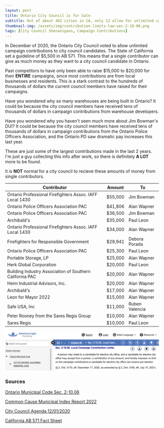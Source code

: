 ```yaml
---
layout: post
title: Ontario City Council is for Sale 
subtitle: Out of about 482 cities in CA, only 12 allow for unlimited campaign contributions, and Ontario is one of them.
thumbnail-img: /assets/img/contribution-limits-law-sec-2-10-06.png
tags: [City Council Shenanigans, Campaign Contributions]
---
```


In December of 2020, the Ontario City Council voted to allow unlimited campaign contributions to city council candidates. The State of California set a guideline of $5,500 in AB 571. This means that a single contributor can give as much money as they want to a city council candidate in Ontario.

Past competitors to have only been able to raise $15,000 to $20,000 for their **ENTIRE** campaigns, since most contributions are from local businesses and residents. This is a stark contrast to the hundreds of thousands of dollars the current council members have raised for their campaigns.

Have you wondered why so many warehouses are being built in Ontario? It could be because the city council members have received tens of thousands of dollars in campaign contributions from warehouse developers.

Have you wondered why you haven't seen much more about Jim Bowman's DUI? It could be because the city council members have received tens of thousands of dollars in campaign contributions from the Ontario Police Officers Association, and the Ontario PD saw dramatic pay increases this last year.

These are just some of the largest contributions made in the last 2 years. I'm just a guy collecting this info after work, so there is definitely **A LOT** more to be found.

It is **NOT** normal for a city council to recieve these amounts of money from single contributors.

| Contributor                                              | Amount  | To             |
|----------------------------------------------------------|---------|----------------|
| Ontario Professional Firefighters Assoc. IAFF Local 1430 | $55,000 | Jim Bowman     |
| Ontario Police Officers Association PAC                  | $41,806 | Alan Wapner    |
| Ontario Police Officers Association PAC                  | $36,500 | Jim Bowman     |
| Archibald's                                              | $35,000 | Paul Leon      |
| Ontario Professional Firefighters Assoc. IAFF Local 1430 | $34,000 | Alan Wapner    |
| Firefighters for Responsible Government                  | $29,941 | Debora Porada  |
| Ontario Police Officers Association PAC                  | $25,300 | Paul Leon      |
| Portable Storage, LP                                     | $25,000 | Alan Wapner    |
| Herk Global Corporation                                  | $20,000 | Paul Leon      |
| Building Industry Association of Southern California PAC | $20,000 | Alan Wapner    |
| Heim Industrial Advisors, Inc.                           | $20,000 | Alan Wapner    |
| Archibald's                                              | $17,000 | Alan Wapner    |
| Leon for Mayor 2022                                      | $15,000 | Alan Wapner    |
| Safe USA, Inc                                            | $11,000 | Ruben Valencia |
| Peter Rooney from the Sares Regis Group                  | $10,000 | Alan Wapner    |
| Sares Regis                                              | $10,000 | Paul Leon      |

![contribution limits law sec 2-10.06](/assets/img/contribution-limits-law-sec-2-10-06.png)

### Sources

[Ontario Municipal Code Sec. 2-10.06](https://codelibrary.amlegal.com/codes/ontarioca/latest/ontario_ca/0-0-0-65998)

[Common Cause Municipal Index Report 2022](https://www.commoncause.org/california/wp-content/uploads/2024/04/CA-Municipal-Index-Reportv3-Final.pdf)

[City Council Agenda 12/01/2020](https://www.ontarioca.gov/sites/default/files/Ontario-Files/City-Clerk-Records-Management/20201201Agenda.pdf)

[California AB 571 Fact Sheet](https://www.fppc.ca.gov/content/dam/fppc/NS-Documents/TAD/Campaign%20Documents/AB_571_Fact_Sheet_Final.pdf)

